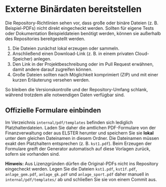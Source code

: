 # Externe Binärdaten bereitstellen

Die Repository-Richtlinien sehen vor, dass große oder binäre Dateien (z. B. Beispiel-PDFs) nicht direkt eingecheckt werden. Sollten für eigene Tests oder Dokumentation Beispieldateien benötigt werden, können sie außerhalb des Repositories bereitgestellt werden.

1. Die Dateien zunächst lokal erzeugen oder sammeln.
2. Anschließend einen Download-Link (z. B. in einem privaten Cloud-Speicher) anlegen.
3. Den Link in der Projektbeschreibung oder im Pull Request erwähnen, damit andere darauf zugreifen können.
4. Große Dateien sollten nach Möglichkeit komprimiert (ZIP) und mit einer kurzen Erläuterung versehen werden.

So bleiben die Versionskontrolle und der Repository-Umfang schlank, während trotzdem alle notwendigen Daten verfügbar sind.

## Offizielle Formulare einbinden

Im Verzeichnis `internal/pdf/templates` befinden sich lediglich Platzhalterdateien. 
Laden Sie daher die amtlichen PDF-Formulare von der Finanzverwaltung oder aus ELSTER
herunter und speichern Sie sie **lokal** unter dem gleichen Dateinamen in diesem
Ordner. Die Dateinamen müssen exakt den Platzhaltern entsprechen (z. B. `kst1.pdf`).
Beim Erzeugen der Formulare greift der Generator automatisch auf diese Vorlagen
zurück, sofern sie vorhanden sind.

**Hinweis:** Aus Lizenzgründen dürfen die Original-PDFs nicht ins Repository
eingecheckt werden. Legen Sie die Dateien `kst1.pdf`, `kst1f.pdf`,
`anlage_gem.pdf`, `anlage_gk.pdf` und `anlage_sport.pdf` daher manuell in
`internal/pdf/templates/` ab und schließen Sie sie von einem Commit aus.
